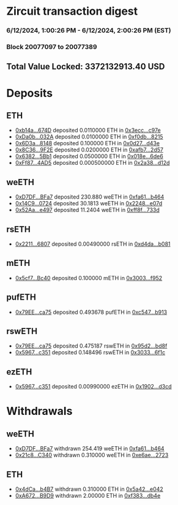 # Zircuit transaction digest
### 6/12/2024, 1:00:26 PM - 6/12/2024, 2:00:26 PM (EST)
### Block 20077097 to 20077389

## Total Value Locked: 3372132913.40 USD

# Deposits
## ETH
- [0xb14a...674D](https://etherscan.io/address/0xb14aA918090Eda9c85edFF041D89A2E4af12674D) deposited 0.0110000 ETH in [0x3ecc...c97e](https://etherscan.io/tx/0xb14aA918090Eda9c85edFF041D89A2E4af12674D)
- [0xDa0b...032A](https://etherscan.io/address/0xDa0b59e1195e4009fb542FD1231134eaDCb6032A) deposited 0.0100000 ETH in [0xf0db...8215](https://etherscan.io/tx/0xDa0b59e1195e4009fb542FD1231134eaDCb6032A)
- [0x6D3a...8148](https://etherscan.io/address/0x6D3a6FDa22aA10822326eFdd4501c0eFd8958148) deposited 0.100000 ETH in [0x0d27...d43e](https://etherscan.io/tx/0x6D3a6FDa22aA10822326eFdd4501c0eFd8958148)
- [0x8C36...9F2E](https://etherscan.io/address/0x8C367d68860b871334660d5f061ec7e034199F2E) deposited 0.0200000 ETH in [0xafb7...2d57](https://etherscan.io/tx/0x8C367d68860b871334660d5f061ec7e034199F2E)
- [0x6382...5Bb1](https://etherscan.io/address/0x63828ddd899FF519010925713BDdf8b4D6305Bb1) deposited 0.0500000 ETH in [0x018e...6de6](https://etherscan.io/tx/0x63828ddd899FF519010925713BDdf8b4D6305Bb1)
- [0xFf87...4AD5](https://etherscan.io/address/0xFf87C48309585105C92016976D49D8D83Cb74AD5) deposited 0.000500000 ETH in [0x2a38...d12d](https://etherscan.io/tx/0xFf87C48309585105C92016976D49D8D83Cb74AD5)
## weETH
- [0xD7DF...BFa7](https://etherscan.io/address/0xD7DF7E085214743530afF339aFC420c7c720BFa7) deposited 230.880 weETH in [0xfa61...b464](https://etherscan.io/tx/0xD7DF7E085214743530afF339aFC420c7c720BFa7)
- [0x14C9...0724](https://etherscan.io/address/0x14C908a60c2e4e6bdA83A75B46c5a2673a340724) deposited 30.1813 weETH in [0x2248...e07d](https://etherscan.io/tx/0x14C908a60c2e4e6bdA83A75B46c5a2673a340724)
- [0x52Aa...e497](https://etherscan.io/address/0x52Aa899454998Be5b000Ad077a46Bbe360F4e497) deposited 11.2404 weETH in [0xff8f...733d](https://etherscan.io/tx/0x52Aa899454998Be5b000Ad077a46Bbe360F4e497)
## rsETH
- [0x2211...6807](https://etherscan.io/address/0x22111E40dF59b30399826904dB9a4F98Da826807) deposited 0.00490000 rsETH in [0xd4da...b081](https://etherscan.io/tx/0x22111E40dF59b30399826904dB9a4F98Da826807)
## mETH
- [0x5cf7...Bc40](https://etherscan.io/address/0x5cf7Ea0904fAa423FB8ceE682e33400493f4Bc40) deposited 0.100000 mETH in [0x3003...f952](https://etherscan.io/tx/0x5cf7Ea0904fAa423FB8ceE682e33400493f4Bc40)
## pufETH
- [0x79EE...ca75](https://etherscan.io/address/0x79EE0BC031A733Edca9b4bcFC1bb4ce8611Cca75) deposited 0.493678 pufETH in [0xc547...b913](https://etherscan.io/tx/0x79EE0BC031A733Edca9b4bcFC1bb4ce8611Cca75)
## rswETH
- [0x79EE...ca75](https://etherscan.io/address/0x79EE0BC031A733Edca9b4bcFC1bb4ce8611Cca75) deposited 0.475187 rswETH in [0x95d2...bd8f](https://etherscan.io/tx/0x79EE0BC031A733Edca9b4bcFC1bb4ce8611Cca75)
- [0x5967...c351](https://etherscan.io/address/0x5967748E9FEa34620000417fe1B5DfE2CC7Ec351) deposited 0.148496 rswETH in [0x3033...6f1c](https://etherscan.io/tx/0x5967748E9FEa34620000417fe1B5DfE2CC7Ec351)
## ezETH
- [0x5967...c351](https://etherscan.io/address/0x5967748E9FEa34620000417fe1B5DfE2CC7Ec351) deposited 0.00990000 ezETH in [0x1902...d3cd](https://etherscan.io/tx/0x5967748E9FEa34620000417fe1B5DfE2CC7Ec351)
# Withdrawals
## weETH
- [0xD7DF...BFa7](https://etherscan.io/address/0xD7DF7E085214743530afF339aFC420c7c720BFa7) withdrawn 254.419 weETH in [0xfa61...b464](https://etherscan.io/tx/0xD7DF7E085214743530afF339aFC420c7c720BFa7)
- [0x21c8...C340](https://etherscan.io/address/0x21c8AE591e5d50659939967B7340178E2d81C340) withdrawn 0.310000 weETH in [0xe6ae...2723](https://etherscan.io/tx/0x21c8AE591e5d50659939967B7340178E2d81C340)
## ETH
- [0x4dCa...b4B7](https://etherscan.io/address/0x4dCaCc289fA152a46c731Eec3Ae036001839b4B7) withdrawn 0.310000 ETH in [0x5a42...e042](https://etherscan.io/tx/0x4dCaCc289fA152a46c731Eec3Ae036001839b4B7)
- [0xA672...B9D9](https://etherscan.io/address/0xA672008FFe7d17a2fdc8dAb2A00FC75b03a3B9D9) withdrawn 2.00000 ETH in [0xf383...db4e](https://etherscan.io/tx/0xA672008FFe7d17a2fdc8dAb2A00FC75b03a3B9D9)

